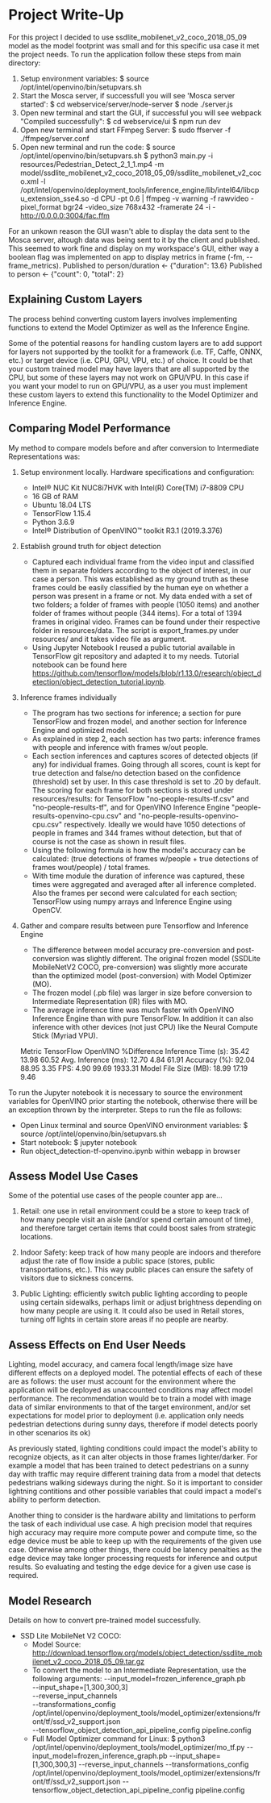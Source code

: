 # Project Write-Up

For this project I decided to use ssdlite_mobilenet_v2_coco_2018_05_09 model as the model footprint was small and for this specific usa case it met the project needs. To run the application follow these steps from main directory:

  1. Setup environment variables: $ source /opt/intel/openvino/bin/setupvars.sh
  2. Start the Mosca server, if successfull you will see 'Mosca server started': 
      $ cd webservice/server/node-server
      $ node ./server.js
  3. Open new terminal and start the GUI, if successful you will see webpack "Compiled successfully":
      $ cd webservice/ui
      $ npm run dev
  4. Open new terminal and start FFmpeg Server:
      $ sudo ffserver -f ./ffmpeg/server.conf
  5. Open new terminal and run the code:
      $ source /opt/intel/openvino/bin/setupvars.sh
      $ python3 main.py -i resources/Pedestrian_Detect_2_1_1.mp4 -m model/ssdlite_mobilenet_v2_coco_2018_05_09/ssdlite_mobilenet_v2_coco.xml -l /opt/intel/openvino/deployment_tools/inference_engine/lib/intel64/libcpu_extension_sse4.so -d CPU -pt 0.6 | ffmpeg -v warning -f rawvideo -pixel_format bgr24 -video_size 768x432 -framerate 24 -i - http://0.0.0.0:3004/fac.ffm

For an unkown reason the GUI wasn't able to display the data sent to the Mosca server, altough data was being sent to it by the client and published. This seemed to work fine and display on my workspace's GUI, either way a boolean flag was implemented on app to display metrics in frame (-fm, --frame_metrics).
    Published to person/duration <- {"duration": 13.6}
    Published to person <- {"count": 0, "total": 2}


## Explaining Custom Layers

The process behind converting custom layers involves implementing functions to extend the Model Optimizer as well as the Inference Engine.

Some of the potential reasons for handling custom layers are to add support for layers not supported by the toolkit for a framework (i.e. TF, Caffe, ONNX, etc.) or target device (i.e. CPU, GPU, VPU, etc.) of choice.
It could be that your custom trained model may have layers that are all supported by the CPU, but some of these layers may not work on GPU/VPU. In this case if you want your model to run on GPU/VPU, as a user you must implement these custom layers to extend this functionality to the Model Optimizer and Inference Engine. 


## Comparing Model Performance

My method to compare models before and after conversion to Intermediate Representations was:
  
  1. Setup environment locally. Hardware specifications and configuration:
      - Intel® NUC Kit NUC8i7HVK with Intel(R) Core(TM) i7-8809 CPU
      - 16 GB of RAM
      - Ubuntu 18.04 LTS
      - TensorFlow 1.15.4
      - Python 3.6.9
      - Intel® Distribution of OpenVINO™ toolkit R3.1 (2019.3.376)

  2. Establish ground truth for object detection
      - Captured each individual frame from the video input and classified them in separate folders according to the object of interest, in our case a person. This was established as my ground truth as these frames could be easily classified by the human eye on whether a person was present in a frame or not. My data ended with a set of two folders; a folder of frames with people (1050 items) and another folder of frames without people (344 items). For a total of 1394 frames in original video. Frames can be found under their respective folder in resources/data. The script is export_frames.py under resources/ and it takes video file as argument.
      - Using Jupyter Notebook I reused a public tutorial available in TensorFlow git repository and adapted it to my needs. Tutorial notebook can be found here https://github.com/tensorflow/models/blob/r1.13.0/research/object_detection/object_detection_tutorial.ipynb.

  3. Inference frames individually
      - The program has two sections for inference; a section for pure TensorFlow and frozen model, and another section for Inference Engine and optimized model.
      - As explained in step 2, each section has two parts: inference frames with people and inference with frames w/out people. 
      - Each section inferences and captures scores of detected objects (if any) for individual frames. Going through all scores, count is kept for true detection and false/no detection based on the confidence (threshold) set by user. In this case threshold is set to .20 by default. The scoring for each frame for both sections is stored under resources/results: for TensorFlow "no-people-results-tf.csv" and "no-people-results-tf", and for OpenVINO Inference Engine "people-results-openvino-cpu.csv" and "no-people-results-openvino-cpu.csv" respectively. Ideally we would have 1050 detections of people in frames and 344 frames without detection, but that of course is not the case as shown in result files.
      - Using the following formula is how the model's accuracy can be calculated: (true detections of frames w/people + true detections of frames wout/people) / total frames.
      - With time module the duration of inference was captured, these times were aggregated and averaged after all inference completed. Also the frames per second were calculated for each section; TensorFlow using numpy arrays and Inference Engine using OpenCV.
  
  4. Gather and compare results between pure Tensorflow and Inference Engine
      - The difference between model accuracy pre-conversion and post-conversion was slightly different. The original frozen model (SSDLite MobileNetV2 COCO, pre-conversion) was slightly more accurate than the optimized model (post-conversion) with Model Optimizer (MO).
      - The frozen model (.pb file) was larger in size before conversion to Intermediate Representation (IR) files with MO.
      - The average inference time was much faster with OpenVINO Inference Engine than with pure TensorFlow. In addition it can also inference with other devices (not just CPU) like the Neural Compute Stick (Myriad VPU). 

      Metric                TensorFlow  OpenVINO  %Difference 
      Inference Time (s):   35.42       13.98     60.52 
      Avg. Inference (ms):  12.70       4.84      61.91 
      Accuracy (%):         92.04       88.95     3.35 
      FPS:                  4.90        99.69     1933.31 
      Model File Size (MB): 18.99       17.19     9.46

To run the Jupyter notebook it is necessary to source the environment variables for OpenVINO prior starting the notebook, otherwise there will be an exception thrown by the interpreter. Steps to run the file as follows:
  - Open Linux terminal and source OpenVINO environment variables: $ source /opt/intel/openvino/bin/setupvars.sh
  - Start notebook: $ jupyter notebook
  - Run object_detection-tf-openvino.ipynb within webapp in browser

## Assess Model Use Cases

Some of the potential use cases of the people counter app are...

  1. Retail: one use in retail environment could be a store to keep track of how many people visit an aisle (and/or spend certain amount of time), and therefore target certain items that could boost sales from strategic locations.

  2. Indoor Safety: keep track of how many people are indoors and therefore adjust the rate of flow inside a public space (stores, public transportations, etc.). This way public places can ensure the safety of visitors due to sickness concerns.

  3. Public Lighting: efficiently switch public lighting according to people using certain sidewalks, perhaps limit or adjust brightness depending on how many people are using it. It could also be used in Retail stores, turning off lights in certain store areas if no people are nearby.



## Assess Effects on End User Needs

Lighting, model accuracy, and camera focal length/image size have different effects on a deployed model. The potential effects of each of these are as follows: the user must account for the environment where the application will be deployed as unaccounted conditions may affect model performance. The recommendation would be to train a model with image data of similar environments to that of the target environment, and/or set expectations for model prior to deployment (i.e. application only needs pedestrian detections during sunny days, therefore if model detects poorly in other scenarios its ok)

As previously stated, lighting conditions could impact the model's ability to recognize objects, as it can alter objects in those frames lighter/darker. For example a model that has been trained to detect pedestrians on a sunny day with traffic may require different training data from a model that detects pedestrians walking sideways during the night. So it is important to consider lightning contitions and other possible variables that could impact a model's ability to perform detection.

Another thing to consider is the hardware ability and limitations to perform the task of each individual use case. A high precision model that requires high accuracy may require more compute power and compute time, so the edge device must be able to keep up with the requirements of the given use case. Otherwise among other things, there could be latency penalties as the edge device may take longer processing requests for inference and output results. So evaluating and testing the edge device for a given use case is required.


## Model Research

Details on how to convert pre-trained model successfully.

- SSD Lite MobileNet V2 COCO: 
  - Model Source: http://download.tensorflow.org/models/object_detection/ssdlite_mobilenet_v2_coco_2018_05_09.tar.gz
  - To convert the model to an Intermediate Representation, use the following arguments: 
    --input_model=frozen_inference_graph.pb \
    --input_shape=[1,300,300,3] \
    --reverse_input_channels \
    --transformations_config /opt/intel/openvino/deployment_tools/model_optimizer/extensions/front/tf/ssd_v2_support.json \
    --tensorflow_object_detection_api_pipeline_config pipeline.config
  - Full Model Optimizer command for Linux: $ python3 /opt/intel/openvino/deployment_tools/model_optimizer/mo_tf.py --input_model=frozen_inference_graph.pb --input_shape=[1,300,300,3] --reverse_input_channels --transformations_config /opt/intel/openvino/deployment_tools/model_optimizer/extensions/front/tf/ssd_v2_support.json --tensorflow_object_detection_api_pipeline_config pipeline.config